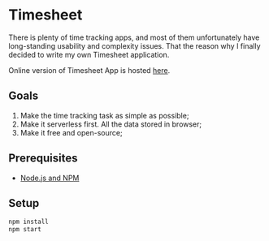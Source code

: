 # Timesheet

There is plenty of time tracking apps, and most of them unfortunately have long-standing usability and complexity issues. That the reason why I finally decided to write my own Timesheet application.

Online version of Timesheet App is hosted [here](http://time.e-dreams.lv/).

## Goals

1. Make the time tracking task as simple as possible;
2. Make it serverless first. All the data stored in browser;
3. Make it free and open-source;

## Prerequisites

* [Node.js and NPM](https://nodejs.org/en)

## Setup

```bash
npm install
npm start
```
